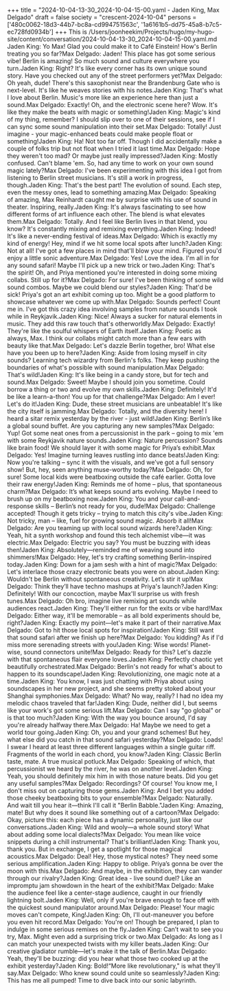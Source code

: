 +++
title = "2024-10-04-13-30_2024-10-04-15-00.yaml - Jaden King, Max Delgado"
draft = false
society = "crescent-2024-10-04"
persons = ['480c0062-18d3-44b7-bc8a-cd994751563c', '1a6161b5-dd75-45a8-b7c5-ec728fd0934b']
+++
This is /Users/joonheekim/Projects/hugo/my-hugo-site/content/conversation/2024-10-04-13-30_2024-10-04-15-00.yaml.md
Jaden King: Yo Max! Glad you could make it to Café Einstein! How's Berlin treating you so far?Max Delgado: Jaden! This place has got some serious vibe! Berlin is amazing! So much sound and culture everywhere you turn.Jaden King: Right? It's like every corner has its own unique sound story. Have you checked out any of the street performers yet?Max Delgado: Oh yeah, dude! There's this saxophonist near the Brandenburg Gate who is next-level. It's like he weaves stories with his notes.Jaden King: That's what I love about Berlin. Music's more like an experience here than just a sound.Max Delgado: Exactly! Oh, and the electronic scene here? Wow. It's like they make the beats with magic or something!Jaden King: Magic's kind of my thing, remember? I should slip over to one of their sessions, see if I can sync some sound manipulation into their set.Max Delgado: Totally! Just imagine - your magic-enhanced beats could make people float or something!Jaden King: Ha! Not too far off. Though I did accidentally make a couple of folks trip but not float when I tried it last time.Max Delgado: Hope they weren't too mad? Or maybe just really impressed?Jaden King: Mostly confused. Can't blame 'em. So, had any time to work on your own sound magic lately?Max Delgado: I've been experimenting with this idea I got from listening to Berlin street musicians. It's still a work in progress, though.Jaden King: That's the best part! The evolution of sound. Each step, even the messy ones, lead to something amazing.Max Delgado: Speaking of amazing, Max Reinhardt caught me by surprise with his use of sound in theater. Inspiring, really.Jaden King: It's always fascinating to see how different forms of art influence each other. The blend is what elevates them.Max Delgado: Totally. And I feel like Berlin lives in that blend, you know? It's constantly mixing and remixing everything.Jaden King: Indeed! It's like a never-ending festival of ideas.Max Delgado: Which is exactly my kind of energy! Hey, mind if we hit some local spots after lunch?Jaden King: Not at all! I've got a few places in mind that'll blow your mind. Figured you'd enjoy a little sonic adventure.Max Delgado: Yes! Love the idea. I'm all in for any sound safari! Maybe I'll pick up a new trick or two.Jaden King: That's the spirit! Oh, and Priya mentioned you're interested in doing some mixing collabs. Still up for it?Max Delgado: For sure! I've been thinking of some wild sound combos. Maybe we could blend our styles?Jaden King: That'd be sick! Priya's got an art exhibit coming up too. Might be a good platform to showcase whatever we come up with.Max Delgado: Sounds perfect! Count me in. I’ve got this crazy idea involving samples from nature sounds I took while in Reykjavik.Jaden King: Nice! Always a sucker for natural elements in music. They add this raw touch that's otherworldly.Max Delgado: Exactly! They're like the soulful whispers of Earth itself.Jaden King: Poetic as always, Max. I think our collabs might catch more than a few ears with beauty like that.Max Delgado: Let's dazzle Berlin together, bro! What else have you been up to here?Jaden King: Aside from losing myself in city sounds? Learning tech wizardry from Berlin's folks. They keep pushing the boundaries of what's possible with sound manipulation.Max Delgado: That's wild!Jaden King: It's like being in a candy store, but for tech and sound.Max Delgado: Sweet! Maybe I should join you sometime. Could borrow a thing or two and evolve my own skills.Jaden King: Definitely! It'd be like a learn-a-thon! You up for that challenge?Max Delgado: Am I ever! Let's do it!Jaden King: Dude, these street musicians are unbeatable! It's like the city itself is jamming.Max Delgado: Totally, and the diversity here! I heard a sitar remix yesterday by the river - just wild!Jaden King: Berlin’s like a global sound buffet. Are you capturing any new samples?Max Delgado: Yup! Got some neat ones from a percussionist in the park – going to mix 'em with some Reykjavik nature sounds.Jaden King: Nature percussion? Sounds like brain food! We should layer it with some magic for Priya’s exhibit.Max Delgado: Yes! Imagine turning leaves rustling into dance beats!Jaden King: Now you're talking – sync it with the visuals, and we’ve got a full sensory show! But, hey, seen anything muse-worthy today?Max Delgado: Oh, for sure! Some local kids were beatboxing outside the café earlier. Gotta love their raw energy!Jaden King: Reminds me of home – plus, that spontaneous charm?Max Delgado: It’s what keeps sound arts evolving. Maybe I need to brush up on my beatboxing now.Jaden King: You and your call-and-response skills – Berlin’s not ready for you, dude!Max Delgado: Challenge accepted! Though it gets tricky – trying to match this city's vibe.Jaden King: Not tricky, man – like, fuel for growing sound magic. Absorb it all!Max Delgado: Are you teaming up with local sound wizards here?Jaden King: Yeah, hit a synth workshop and found this tech alchemist vibe—it was electric.Max Delgado: Electric you say? You must be buzzing with ideas then!Jaden King: Absolutely—reminded me of weaving sound into shimmers!Max Delgado: Hey, let's try crafting something Berlin-inspired today.Jaden King: Down for a jam sesh with a hint of magic?Max Delgado: Let's interlace those crazy electronic beats you were on about.Jaden King: Wouldn't be Berlin without spontaneous creativity. Let’s stir it up!Max Delgado: Think they’ll have techno mashups at Priya's launch?Jaden King: Definitely! With our concoction, maybe Max'll surprise us with fresh tunes.Max Delgado: Oh bro, imagine live remixing art sounds while audiences react.Jaden King: They'll either run for the exits or vibe hard!Max Delgado: Either way, it'll be memorable – as all bold experiments should be, right?Jaden King: Exactly my point—let's make it part of their narrative.Max Delgado: Got to hit those local spots for inspiration!Jaden King: Still want that sound safari after we finish up here?Max Delgado: You kidding? As if I'd miss more serenading streets with you!Jaden King: Wise words! Planet-wise, sound connectors unite!Max Delgado: Ready for this? Let's dazzle with that spontaneous flair everyone loves.Jaden King: Perfectly chaotic yet beautifully orchestrated.Max Delgado: Berlin's not ready for what's about to happen to its soundscape!Jaden King: Revolutionizing, one magic note at a time.Jaden King: You know, I was just chatting with Priya about using soundscapes in her new project, and she seems pretty stoked about your Shanghai symphonies.Max Delgado: What? No way, really? I had no idea my melodic chaos traveled that far!Jaden King: Dude, neither did I, but seems like your work's got some serious lift.Max Delgado: Can I say "go global" or is that too much?Jaden King: With the way you bounce around, I'd say you're already halfway there.Max Delgado: Ha! Maybe we need to get a world tour going.Jaden King: Oh, you and your grand schemes! But hey, what else did you catch in that sound safari yesterday?Max Delgado: Loads! I swear I heard at least three different languages within a single guitar riff. Fragments of the world in each chord, you know?Jaden King: Classic Berlin taste, mate. A true musical potluck.Max Delgado: Speaking of which, that percussionist we heard by the river, he was on another level.Jaden King: Yeah, you should definitely mix him in with those nature beats. Did you get any useful samples?Max Delgado: Recordings? Of course! You know me, I don't miss out on capturing those gems.Jaden King: And I bet you added those cheeky beatboxing bits to your ensemble?Max Delgado: Naturally. And wait till you hear it—think I'll call it "Berlin Babble."Jaden King: Amazing, mate! But why does it sound like something out of a cartoon?Max Delgado: Okay, picture this: each piece has a dynamic personality, just like our conversations.Jaden King: Wild and wooly—a whole sound story! What about adding some local dialects?Max Delgado: You mean like voice snippets during a chill instrumental? That's brilliant!Jaden King: Thank you, thank you. But in exchange, I get a spotlight for those magical acoustics.Max Delgado: Deal! Hey, those mystical notes? They need some serious amplification.Jaden King: Happy to oblige. Priya’s gonna be over the moon with this.Max Delgado: And maybe, in the exhibition, they can wander through our rivalry?Jaden King: Great idea - live sound duel? Like an impromptu jam showdown in the heart of the exhibit?Max Delgado: Make the audience feel like a center-stage audience, caught in our friendly lightning bolt.Jaden King: Well, only if you're brave enough to face off with the quickest sound manipulator around.Max Delgado: Please! Your magic moves can't compete, King!Jaden King: Oh, I'll out-maneuver you before you even hit record.Max Delgado: You're on! Though be prepared, I plan to indulge in some serious remixes on the fly.Jaden King: Can’t wait to see you try, Max. Might even add a surprising trick or two.Max Delgado: As long as I can match your unexpected twists with my killer beats.Jaden King: Our creative gladiator rumble—let's make it the talk of Berlin.Max Delgado: Yeah, they'll be buzzing: did you hear what those two cooked up at the exhibit yesterday?Jaden King: Bold!“More like revolutionary," is what they'll say.Max Delgado: Who knew sound could unite so seamlessly?Jaden King: This has me all pumped! Time to dive back into our sonic labyrinth.